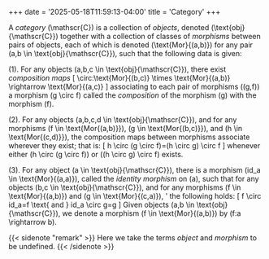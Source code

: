 +++
date = '2025-05-18T11:59:13-04:00'
title = 'Category'
+++

A _category_ \(\mathscr{C}\) is a collection of _objects_, denoted
\(\text{obj}{\mathscr{C}}\) together with a collection of classes of _morphisms_
between pairs of objects, each of which is denoted \(\text{Mor}{(a,b)}\) for any pair
\(a,b \in \text{obj}{\mathscr{C}}\), such that the following data is given:

(1). For any objects \(a,b,c \in \text{obj}{\mathscr{C}}\), there
exist _composition maps_
\[
\circ:\text{Mor}{(b,c)} \times \text{Mor}{(a,b)} \rightarrow \text{Mor}{(a,c)}
\]
associating to each pair of morphisms \((g,f)\) a morphism \(g \circ f\) called the
_composition_ of the morphism \(g\) with the morphism \(f\).

(2). For any objects \(a,b,c,d \in \text{obj}{\mathscr{C}}\), and for
any morphisms \(f \in \text{Mor{(a,b)}}\), \(g \in
\text{Mor{(b,c)}}\), and \(h \in \text{Mor{(c,d)}}\), the composition
maps between morphisms associate wherever they exist; that is:
\[
h \circ (g \circ f)=(h \circ g) \circ f
\]
whenever either \(h \circ (g \circ f)\) or \((h \circ g) \circ f\)
exists.

(3). For any object \(a \in \text{obj}{\mathscr{C}}\), there is a
morphism \(id_a \in \text{Mor}{(a,a)}\), called the _identity
morphism_ on \(a\), such that for any objects \(b,c \in \text{obj}{\mathscr{C}}\),
and for any morphisms \(f \in \text{Mor}{(a,b)}\) and \(g \in \text{Mor}{(c,a)}\), '
the following holds:
\[
f \circ id_a=f \text{ and } id_a \circ g=g
\]
Given objects \(a,b \in \text{obj}{\mathscr{C}}\), we denote a morphism \(f \in
\text{Mor}{(a,b)}\) by \(f:a \rightarrow b\).

{{< sidenote "remark" >}}
Here we take the terms _object_ and _morphism_ to be undefined.
{{< /sidenote >}}
